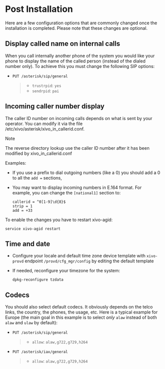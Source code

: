 # Post Installation

Here are a few configuration options that are commonly changed once the
installation is completed. Please note that these changes are optional.

## Display called name on internal calls

When you call internally another phone of the system you would like your
phone to display the name of the called person (instead of the dialed
number only). To achieve this you must change the following SIP options:

  - `PUT /asterisk/sip/general`
    
    >   - `trustrpid`: `yes`
    >   - `sendrpid`: `pai`

## Incoming caller number display

The caller ID number on incoming calls depends on what is sent by your
operator. You can modify it via the file
<span data-role="file">/etc/xivo/asterisk/xivo\_in\_callerid.conf</span>.

<div class="note">

<div class="admonition-title">

Note

</div>

The reverse directory lookup use the caller ID number after it has been
modified by <span data-role="file">xivo\_in\_callerid.conf</span>

</div>

Examples:

  - If you use a prefix to dial outgoing numbers (like a 0) you should
    add a 0 to all the `add =` sections,

  - You may want to display incoming numbers in E.164 format. For
    example, you can change the `[national1]` section to:
    
        callerid = ^0[1-9]\d{8}$
        strip = 1
        add = +33

To enable the changes you have to restart xivo-agid:

    service xivo-agid restart

## Time and date

  - Configure your locale and default time zone device template with
    `xivo-provd` endpoint `/provd/cfg_mgr/config` by editing the default
    template

  - If needed, reconfigure your timezone for the system:
    
        dpkg-reconfigure tzdata

## Codecs

You should also select default codecs. It obviously depends on the telco
links, the country, the phones, the usage, etc. Here is a typical
example for Europe (the main goal in this example is to select *only*
`alaw` instead of both `alaw` and `ulaw` by default):

  - `PUT /asterisk/sip/general`
    
    >   - `allow`: `alaw,g722,g729,h264`

  - `PUT /asterisk/iax/general`
    
    >   - `allow`: `alaw,g722,g729,h264`
